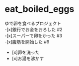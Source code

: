 # eat_boiled_eggs
ゆで卵を食べるプロジェクト  
-[x]銀行でお金をおろした #2  
-[x]スーパーで卵をかった #3  
-[x]腹筋を開始した #9
 - [x]卵を洗った
 - [x]お湯を沸かす
